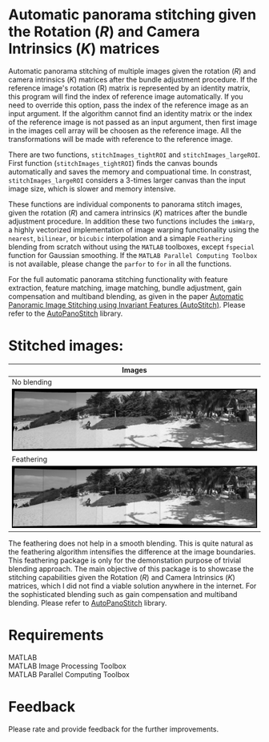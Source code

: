 # Automatic panorama stitching given the Rotation (*R*) and Camera Intrinsics (*K*) matrices
Automatic panorama stitching of multiple images given the rotation (*R*) and camera intrinsics (*K*) matrices after the bundle adjustment procedure. If the reference image's rotation (R) matrix is represented by an identity matrix, this program will find the index of reference image automatically. If you need to override this option, pass the index of the reference image as an input argument. If the algorithm cannot find an identity matrix or the index of the reference image is not passed as an input argument, then first image in the images cell array will be choosen as the reference image. All the transformations will be made with reference to the reference image.

There are two functions, `stitchImages_tightROI` and `stitchImages_largeROI`. First function (`stitchImages_tightROI`) finds the canvas bounds automatically and saves the memory and compuational time. In constrast, `stitchImages_largeROI` considers a 3-times larger canvas than the input image size, which is slower and memory intensive.

These functions are individual components to panorama stitch images, given the rotation (*R*) and camera intrinsics (*K*) matrices after the bundle adjustment procedure. In addition these two functions includes the `imWarp`, a highly vectorized implementation of image warping functionality using the `nearest`, `bilinear`, or `bicubic` interpolation and a simaple `Feathering` blending from scratch without using the `MATLAB` toolboxes, except `fspecial` function for Gaussian smoothing. If the `MATLAB Parallel Computing Toolbox` is not available, please change the `parfor` to `for` in all the functions.

For the full automatic panorama stitching functionality with feature extraction, feature matching, image matching, bundle adjustment, gain compensation and multiband blending, as given in the paper [Automatic Panoramic Image Stitching using Invariant Features (AutoStitch)](https://link.springer.com/article/10.1007/s11263-006-0002-3). Please refer to the [AutoPanoStitch](https://github.com/preethamam/AutomaticPanoramicImageStitching-AutoPanoStitch) library.

# Stitched images:
| Images |
| ------ |
| No blending | 
| ![pano_full](assets/pano_no_blending.png) |
| Feathering | 
| ![pano_bbox](assets/pano_feathering.png) |

The feathering does not help in a smooth blending. This is quite natural as the feathering algorithm intensifies the difference at the image boundaries. This feathering package is only for the demonstation purpose of trivial blending approach. The main objective of this package is to showcase the stitching capabilities given the Rotation (*R*) and Camera Intrinsics (*K*) matrices, which I did not find a viable solution anywhere in the internet. For the sophisticated blending such as gain compensation and multiband blending. Please refer to [AutoPanoStitch](https://github.com/preethamam/AutomaticPanoramicImageStitching-AutoPanoStitch) library.

# Requirements
MATLAB <br />
MATLAB Image Processing Toolbox <br />
MATLAB Parallel Computing Toolbox

# Feedback
Please rate and provide feedback for the further improvements.
